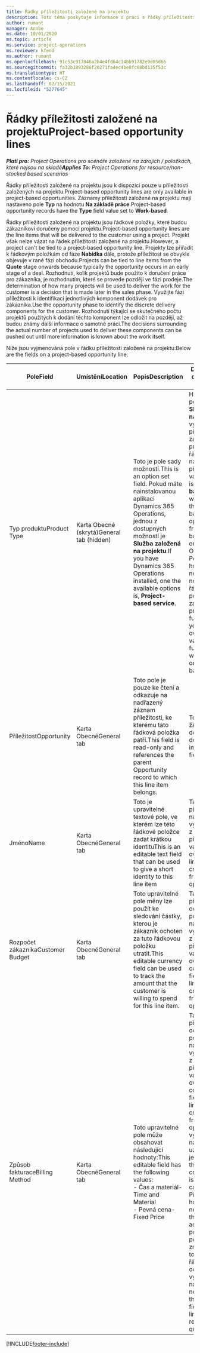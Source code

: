 ```yaml
---
title: Řádky příležitosti založené na projektu
description: Toto téma poskytuje informace o práci s řádky příležitosti založené na projektu.
author: rumant
manager: Annbe
ms.date: 10/01/2020
ms.topic: article
ms.service: project-operations
ms.reviewer: kfend
ms.author: rumant
ms.openlocfilehash: 91c53c917846a2b4e4fd64c14bb91782e9d05d66
ms.sourcegitcommit: fa32b1893286f20271fa4ec4be8fc68bd135f53c
ms.translationtype: HT
ms.contentlocale: cs-CZ
ms.lasthandoff: 02/15/2021
ms.locfileid: "5277645"
---
```

# <a name="project-based-opportunity-lines"></a><span data-ttu-id="43607-103">Řádky příležitosti založené na projektu</span><span class="sxs-lookup"><span data-stu-id="43607-103">Project-based opportunity lines</span></span>

<span data-ttu-id="43607-104">_**Platí pro:** Project Operations pro scénáře založené na zdrojích / položkách, které nejsou na skladě_</span><span class="sxs-lookup"><span data-stu-id="43607-104">_**Applies To:** Project Operations for resource/non-stocked based scenarios_</span></span>


<span data-ttu-id="43607-105">Řádky příležitosti založené na projektu jsou k dispozici pouze u příležitostí založených na projektu.</span><span class="sxs-lookup"><span data-stu-id="43607-105">Project-based opportunity lines are only available in project-based opportunities.</span></span> <span data-ttu-id="43607-106">Záznamy příležitosti založené na projektu mají nastaveno pole **Typ** na hodnotu **Na základě práce**.</span><span class="sxs-lookup"><span data-stu-id="43607-106">Project-based opportunity records have the **Type** field value set to **Work-based**.</span></span>

<span data-ttu-id="43607-107">Řádky příležitosti založené na projektu jsou řádkové položky, které budou zákazníkovi doručeny pomocí projektu.</span><span class="sxs-lookup"><span data-stu-id="43607-107">Project-based opportunity lines are the line items that will be delivered to the customer using a project.</span></span> <span data-ttu-id="43607-108">Projekt však nelze vázat na řádek příležitosti založené na projektu.</span><span class="sxs-lookup"><span data-stu-id="43607-108">However, a project can't be tied to a project-based opportunity line.</span></span> <span data-ttu-id="43607-109">Projekty lze přiřadit k řádkovým položkám od fáze **Nabídka** dále, protože příležitost se obvykle objevuje v rané fázi obchodu.</span><span class="sxs-lookup"><span data-stu-id="43607-109">Projects can be tied to line items from the **Quote** stage onwards because typically the opportunity occurs in an early stage of a deal.</span></span> <span data-ttu-id="43607-110">Rozhodnutí, kolik projektů bude použito k doručení práce pro zákazníka, je rozhodnutím, které se provede později ve fázi prodeje.</span><span class="sxs-lookup"><span data-stu-id="43607-110">The determination of how many projects will be used to deliver the work for the customer is a decision that is made later in the sales phase.</span></span> <span data-ttu-id="43607-111">Využijte fázi příležitosti k identifikaci jednotlivých komponent dodávek pro zákazníka.</span><span class="sxs-lookup"><span data-stu-id="43607-111">Use the opportunity phase to identify the discrete delivery components for the customer.</span></span> <span data-ttu-id="43607-112">Rozhodnutí týkající se skutečného počtu projektů použitých k dodání těchto komponent lze odložit na později, až budou známy další informace o samotné práci.</span><span class="sxs-lookup"><span data-stu-id="43607-112">The decisions surrounding the actual number of projects used to deliver these components can be pushed out until more information is known about the work itself.</span></span>

<span data-ttu-id="43607-113">Níže jsou vyjmenována pole v řádku příležitosti založené na projektu:</span><span class="sxs-lookup"><span data-stu-id="43607-113">Below are the fields on a project-based opportunity line:</span></span>

| <span data-ttu-id="43607-114">**Pole**</span><span class="sxs-lookup"><span data-stu-id="43607-114">**Field**</span></span> | <span data-ttu-id="43607-115">**Umístění**</span><span class="sxs-lookup"><span data-stu-id="43607-115">**Location**</span></span> | <span data-ttu-id="43607-116">**Popis**</span><span class="sxs-lookup"><span data-stu-id="43607-116">**Description**</span></span> | <span data-ttu-id="43607-117">**Dopad na příjem dat**</span><span class="sxs-lookup"><span data-stu-id="43607-117">**Downstream impact**</span></span> |
| --- | --- | --- | --- |
| <span data-ttu-id="43607-118">Typ produktu</span><span class="sxs-lookup"><span data-stu-id="43607-118">Product Type</span></span> | <span data-ttu-id="43607-119">Karta Obecné (skrytá)</span><span class="sxs-lookup"><span data-stu-id="43607-119">General tab (hidden)</span></span> | <span data-ttu-id="43607-120">Toto je pole sady možností.</span><span class="sxs-lookup"><span data-stu-id="43607-120">This is an option set field.</span></span> <span data-ttu-id="43607-121">Pokud máte nainstalovanou aplikaci Dynamics 365 Operations, jednou z dostupných možností je **Služba založená na projektu**.</span><span class="sxs-lookup"><span data-stu-id="43607-121">If you have Dynamics 365 Operations installed, one the available options is, **Project-based service**.</span></span>  | <span data-ttu-id="43607-122">Hodnota tohoto pole se nastaví na **Služba založená na projektu**, když vytvoříte řádek příležitosti založené na projektu z mřížky řádků založených na projektu v příležitosti.</span><span class="sxs-lookup"><span data-stu-id="43607-122">The value of this field is set to **Project-based service** when you create the project-based opportunity line from the project-based lines grid on the Opportunity.</span></span> <br> <span data-ttu-id="43607-123">Pokud tuto hodnotu změníte nebo přepíšete, nebude u vašich řádkových položek založených na projektu povolena funkce projektu.</span><span class="sxs-lookup"><span data-stu-id="43607-123">If you change or override this value, the project functionality won't be enabled on your project-based line items.</span></span> |
| <span data-ttu-id="43607-124">Příležitost</span><span class="sxs-lookup"><span data-stu-id="43607-124">Opportunity</span></span> | <span data-ttu-id="43607-125">Karta Obecné</span><span class="sxs-lookup"><span data-stu-id="43607-125">General tab</span></span> | <span data-ttu-id="43607-126">Toto pole je pouze ke čtení a odkazuje na nadřazený záznam příležitosti, ke kterému tato řádková položka patří.</span><span class="sxs-lookup"><span data-stu-id="43607-126">This field is read-only and references the parent Opportunity record to which this line item belongs.</span></span> | <span data-ttu-id="43607-127">Toto pole nemá žádný následný dopad.</span><span class="sxs-lookup"><span data-stu-id="43607-127">There is no downstream impact of this field.</span></span> |
| <span data-ttu-id="43607-128">Jméno</span><span class="sxs-lookup"><span data-stu-id="43607-128">Name</span></span> | <span data-ttu-id="43607-129">Karta Obecné</span><span class="sxs-lookup"><span data-stu-id="43607-129">General tab</span></span> | <span data-ttu-id="43607-130">Toto je upravitelné textové pole, ve kterém lze této řádkové položce zadat krátkou identitu</span><span class="sxs-lookup"><span data-stu-id="43607-130">This is an editable text field that can be used to give a short identity to this line item</span></span> | <span data-ttu-id="43607-131">Tato hodnota se přenese do řádku nabídky, když vytvoříte nabídku z této příležitosti</span><span class="sxs-lookup"><span data-stu-id="43607-131">This value is carried over to the quote line when you create a quote from this opportunity</span></span> |
| <span data-ttu-id="43607-132">Rozpočet zákazníka</span><span class="sxs-lookup"><span data-stu-id="43607-132">Customer Budget</span></span> | <span data-ttu-id="43607-133">Karta Obecné</span><span class="sxs-lookup"><span data-stu-id="43607-133">General tab</span></span> | <span data-ttu-id="43607-134">Toto upravitelné pole měny lze použít ke sledování částky, kterou je zákazník ochoten za tuto řádkovou položku utratit.</span><span class="sxs-lookup"><span data-stu-id="43607-134">This editable currency field can be used to track the amount that the customer is willing to spend for this line item.</span></span> | <span data-ttu-id="43607-135">Tato hodnota se přenese do odpovídajícího pole v řádku nabídky, když vytvoříte nabídku z této příležitosti</span><span class="sxs-lookup"><span data-stu-id="43607-135">This value is carried over to the corresponding field on the quote line when you create a quote from this opportunity</span></span> |
| <span data-ttu-id="43607-136">Způsob fakturace</span><span class="sxs-lookup"><span data-stu-id="43607-136">Billing Method</span></span> | <span data-ttu-id="43607-137">Karta Obecné</span><span class="sxs-lookup"><span data-stu-id="43607-137">General tab</span></span> | <span data-ttu-id="43607-138">Toto upravitelné pole může obsahovat následující hodnoty:</span><span class="sxs-lookup"><span data-stu-id="43607-138">This editable field has the following values:</span></span></br><span data-ttu-id="43607-139">- Čas a materiál</span><span class="sxs-lookup"><span data-stu-id="43607-139">- Time and Material</span></span></br><span data-ttu-id="43607-140">- Pevná cena</span><span class="sxs-lookup"><span data-stu-id="43607-140">- Fixed Price</span></span> | <span data-ttu-id="43607-141">Tato hodnota se přenese do odpovídajícího pole v řádku nabídky, když vytvoříte nabídku z této příležitosti.</span><span class="sxs-lookup"><span data-stu-id="43607-141">This value is carried over to the corresponding field on the quote line when you create a quote from this opportunity.</span></span> <span data-ttu-id="43607-142">Po vytvoření řádku nabídky je pole uzamčeno a nelze jej změnit.</span><span class="sxs-lookup"><span data-stu-id="43607-142">After the quote line is created, the field is locked and can't be changed.</span></span> <span data-ttu-id="43607-143">Přiřaďte tuto hodnotu pole co nejpřesněji.</span><span class="sxs-lookup"><span data-stu-id="43607-143">Assign this field value as accurately as possible.</span></span> <span data-ttu-id="43607-144">Pokud potřebujete změnit hodnotu tohoto pole v řádku nabídky, odstraňte a znovu vytvořte řádek nabídky.</span><span class="sxs-lookup"><span data-stu-id="43607-144">If you need to change the value of this field on the quote line, delete and re-create the quote line.</span></span> |


[!INCLUDE[footer-include](../includes/footer-banner.md)]